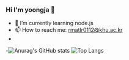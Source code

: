 ### Hi I'm yoongja 👋



- 🌱 I’m currently learning node.js <br>
- 📫 How to reach me: rmatlr0112@khu.ac.kr <br>
- <br>
-![Anurag's GitHub stats](https://github-readme-stats.vercel.app/api?username=yoongja&show_icons=true&theme=radical)
![Top Langs](https://github-readme-stats.vercel.app/api/top-langs/?username=yoongja)



<!--
**yoongja/yoongja** is a ✨ _special_ ✨ repository because its `README.md` (this file) appears on your GitHub profile.

Here are some ideas to get you started:

- 🔭 I’m currently working on ...
- 🌱 I’m currently learning ...
- 👯 I’m looking to collaborate on ...
- 🤔 I’m looking for help with ...
- 💬 Ask me about ...
- 📫 How to reach me: ...
- 😄 Pronouns: ...
- ⚡ Fun fact: ...
-->
